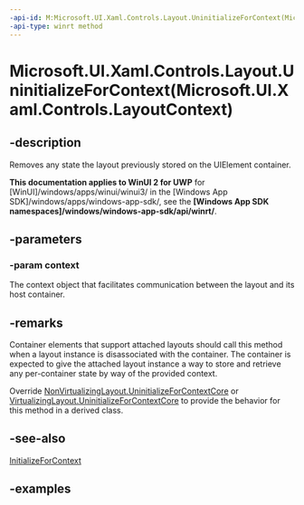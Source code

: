 ```yaml
---
-api-id: M:Microsoft.UI.Xaml.Controls.Layout.UninitializeForContext(Microsoft.UI.Xaml.Controls.LayoutContext)
-api-type: winrt method
---
```


# Microsoft.UI.Xaml.Controls.Layout.UninitializeForContext(Microsoft.UI.Xaml.Controls.LayoutContext)

<!--
public void UninitializeForContext (Microsoft.UI.Xaml.Controls.LayoutContext context);
-->

## -description

Removes any state the layout previously stored on the UIElement container.  

**This documentation applies to WinUI 2 for UWP** for [WinUI]/windows/apps/winui/winui3/ in the [Windows App SDK]/windows/apps/windows-app-sdk/, see the **[Windows App SDK namespaces]/windows/windows-app-sdk/api/winrt/**.

## -parameters

### -param context

The context object that facilitates communication between the layout and its host container.

## -remarks

Container elements that support attached layouts should call this method when a layout instance is disassociated with the container. The container is expected to give the attached layout instance a way to store and retrieve any per-container state by way of the provided context.

Override [NonVirtualizingLayout.UninitializeForContextCore](nonvirtualizinglayout_uninitializeforcontextcore_1948629673.md) or [VirtualizingLayout.UninitializeForContextCore](virtualizinglayout_uninitializeforcontextcore_1838712024.md) to provide the behavior for this method in a derived class.

## -see-also

[InitializeForContext](layout_initializeforcontext_1797632824.md)

## -examples

